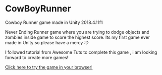 # CowBoyRunner

Cowboy Runner game made in Unity 2018.4.11f1

Never Ending Runner game where you are trying to dodge objects and zombies inside game to score the highest score.
Its my first game ever made in Unity so please have a mercy :D

I followed tutorial from Awesome Tuts to complete this game , i am looking forward to create more games!

<a href="http://mario-antolovic.com/cowboymaster/index3.html" target="_blank">Click here to try the game in your browser!</a>

